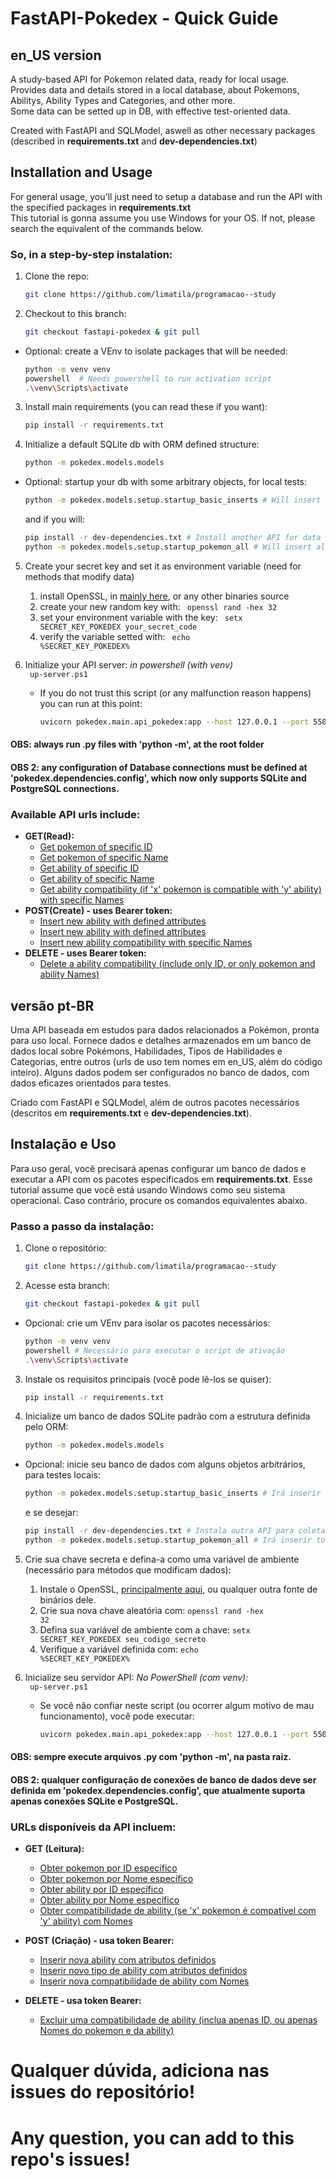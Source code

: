 # FastAPI-Pokedex - Quick Guide
## en_US version
 A study-based API for Pokemon related data, ready for local usage. Provides data and details stored in a local database, about Pokemons, Abilitys, Ability Types and Categories, and other more. \
 Some data can be setted up in DB, with effective test-oriented data.
 
 Created with FastAPI and SQLModel, aswell as other necessary packages (described in <b>requirements.txt</b> and <b>dev-dependencies.txt</b>)

## Installation and Usage
For general usage, you'll just need to setup a database and run the API with the specified packages in <b>requirements.txt</b> \
This tutorial is gonna assume you use Windows for your OS. If not, please search the equivalent of the commands below.

### So, in a step-by-step instalation:
1. Clone the repo:
	 ```bash
	 git clone https://github.com/limatila/programacao--study 
	 ```

2. Checkout to this branch:
	 ```bash
	 git checkout fastapi-pokedex & git pull
	 ``` 

- Optional: create a VEnv to isolate packages that will be needed:
	 ```bash
	 python -m venv venv 
	 powershell  # Needs powershell to run activation script
	 .\venv\Scripts\activate 
	 ```
3. Install main requirements (you can read these if you want):
   ```bash
   pip install -r requirements.txt
   ```

4. Initialize a default SQLite db with ORM defined structure:
   ```bash
   python -m pokedex.models.models 
	 ```

- Optional: startup your db with some arbitrary objects, for local tests:
   ```bash
   python -m pokedex.models.setup.startup_basic_inserts # Will insert a basic set of objects
   ```

	and if you will:

	 ```bash
   pip install -r dev-dependencies.txt # Install another API for data gathering
   python -m pokedex.models.setup.startup_pokemon_all # Will insert all pokemons known to date
	 ```

5. Create your secret key and set it as environment variable (need for methods that modify data) 
   1. install OpenSSL, in [mainly here](https://slproweb.com/products/Win32OpenSSL.html), or any other binaries source 
   2. create your new random key with: <code> openssl rand -hex 32 </code> 
   3. set your environment variable with the key: <code> setx SECRET_KEY_POKEDEX your_secret_code </code> 
   4. verify the variable setted with: <code> echo %SECRET_KEY_POKEDEX%</code>

6. Initialize your API server:
  *in powershell (with venv)* \
	<code> up-server.ps1 </code>
	
   - If you do not trust this script (or any malfunction reason happens) you can run at this point:
		```bash
		uvicorn pokedex.main.api_pokedex:app --host 127.0.0.1 --port 55001
		```

#### OBS: always run .py files with 'python -m', at the root folder
#### OBS 2: any configuration of Database connections must be defined at 'pokedex.dependencies.config', which now only supports SQLite and PostgreSQL connections.

### Available API urls include:
- **GET(Read):**
  - [Get pokemon of specific ID](http://localhost:55001/v1/get/pokemon/id/20/)
  - [Get pokemon of specific Name](http://localhost:55001/v1/get/pokemon/name/pikachu/)
  - [Get ability of specific ID](http://localhost:55001/v1/get/ability/id/2/)
  - [Get ability of specific Name](http://localhost:55001/v1/get/ability/name/fire%20spin/)
  - [Get ability compatibility (if 'x' pokemon is compatible with 'y' ability) with specific Names](http://localhost:55001/v1/get/abilitycompatibility?pokemon=charmander&ability=fire%20spin)
- **POST(Create) - uses Bearer token:**
  - [Insert new ability with defined attributes](http://localhost:55001/v1/post/ability?id=3&name=Fire%20Spin&effect=continuous%20damage&generation=1&category=special&type=fire)
  - [Insert new ability with defined attributes](http://localhost:55001/v1/post/abilitytype?id=4&name=eletric&color=%23FFD351)
  - [Insert new ability compatibility with specific Names](http://localhost:55001/v1/post/abilitycompatibility?id=5&pokemon=charmander&ability=fire%20spin)
- **DELETE - uses Bearer token:**
  - [Delete a ability compatibility (include only ID, or only pokemon and ability Names)](http://localhost:55001/v1/delete/abilitycompatibility?pokemon=charmander&ability=fire%20spin)

## versão pt-BR
Uma API baseada em estudos para dados relacionados a Pokémon, pronta para uso local. Fornece dados e detalhes armazenados em um banco de dados local sobre Pokémons, Habilidades, Tipos de Habilidades e Categorias, entre outros (urls de uso tem nomes em en_US, além do código inteiro).
Alguns dados podem ser configurados no banco de dados, com dados eficazes orientados para testes.

Criado com FastAPI e SQLModel, além de outros pacotes necessários (descritos em **requirements.txt** e **dev-dependencies.txt**).

## Instalação e Uso
Para uso geral, você precisará apenas configurar um banco de dados e executar a API com os pacotes especificados em **requirements.txt**. Esse tutorial assume que você está usando Windows como seu sistema operacional. Caso contrário, procure os comandos equivalentes abaixo.

### Passo a passo da instalação:
1. Clone o repositório:
   ```bash
   git clone https://github.com/limatila/programacao--study
   ```

2. Acesse esta branch:
   ```bash
   git checkout fastapi-pokedex & git pull
   ```

- Opcional: crie um VEnv para isolar os pacotes necessários:
   ```bash
   python -m venv venv
   powershell # Necessário para executar o script de ativação
   .\venv\Scripts\activate
   ```

3. Instale os requisitos principais (você pode lê-los se quiser):
   ```bash
   pip install -r requirements.txt
   ```

4. Inicialize um banco de dados SQLite padrão com a estrutura definida pelo ORM:
   ```bash
   python -m pokedex.models.models
   ```

- Opcional: inicie seu banco de dados com alguns objetos arbitrários, para testes locais:
   ```bash
   python -m pokedex.models.setup.startup_basic_inserts # Irá inserir um conjunto básico de objetos
   ```

   e se desejar:
   ```bash
   pip install -r dev-dependencies.txt # Instala outra API para coleta de dados
   python -m pokedex.models.setup.startup_pokemon_all # Irá inserir todos os pokémons conhecidos
   ```

5. Crie sua chave secreta e defina-a como uma variável de ambiente (necessário para métodos que modificam dados):
   1. Instale o OpenSSL, [principalmente aqui](https://slproweb.com/products/Win32OpenSSL.html), ou qualquer outra fonte de binários dele.
   2. Crie sua nova chave aleatória com: <code>openssl rand -hex 32</code>   
   3. Defina sua variável de ambiente com a chave: <code>setx SECRET_KEY_POKEDEX seu_codigo_secreto</code>   
   4. Verifique a variável definida com: <code>echo %SECRET_KEY_POKEDEX%</code>
   
6. Inicialize seu servidor API:
   *No PowerShell (com venv):* \
	<code> up-server.ps1 </code>

   - Se você não confiar neste script (ou ocorrer algum motivo de mau funcionamento), você pode executar:
     ```bash
     uvicorn pokedex.main.api_pokedex:app --host 127.0.0.1 --port 55001
     ```

#### OBS: sempre execute arquivos .py com 'python -m', na pasta raiz.
#### OBS 2: qualquer configuração de conexões de banco de dados deve ser definida em 'pokedex.dependencies.config', que atualmente suporta apenas conexões SQLite e PostgreSQL.

### URLs disponíveis da API incluem:
- **GET (Leitura):**
  - [Obter pokemon por ID específico](http://localhost:55001/v1/get/pokemon/id/20/)
  - [Obter pokemon por Nome específico](http://localhost:55001/v1/get/pokemon/name/pikachu/)
  - [Obter ability por ID específico](http://localhost:55001/v1/get/ability/id/2/)
  - [Obter ability por Nome específico](http://localhost:55001/v1/get/ability/name/fire%20spin/)
  - [Obter compatibilidade de ability (se 'x' pokemon é compatível com 'y' ability) com Nomes](http://localhost:55001/v1/get/abilitycompatibility?pokemon=charmander&ability=fire%20spin)

- **POST (Criação) - usa token Bearer:**
  - [Inserir nova ability com atributos definidos](http://localhost:55001/v1/post/ability?id=3&name=Fire%20Spin&effect=continuous%20damage&generation=1&category=special&type=fire)
  - [Inserir novo tipo de ability com atributos definidos](http://localhost:55001/v1/post/abilitytype?id=4&name=eletric&color=%23FFD351)
  - [Inserir nova compatibilidade de ability com Nomes](http://localhost:55001/v1/post/abilitycompatibility?id=5&pokemon=charmander&ability=fire%20spin)

- **DELETE - usa token Bearer:**
  - [Excluir uma compatibilidade de ability (inclua apenas ID, ou apenas Nomes do pokemon e da ability)](http://localhost:55001/v1/delete/abilitycompatibility?pokemon=charmander&ability=fire%20spin)

# Qualquer dúvida, adiciona nas issues do repositório!
# Any question, you can add to this repo's issues!
